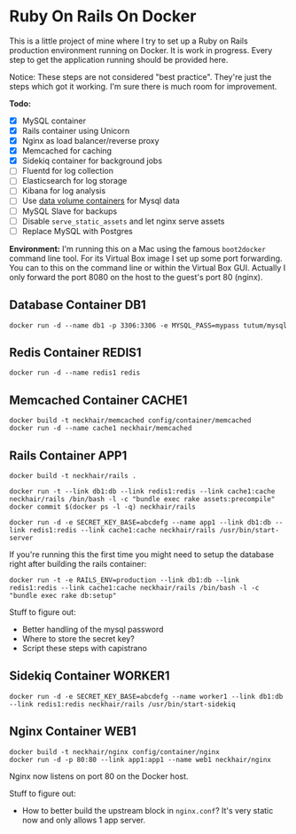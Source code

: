 # Ruby On Rails On Docker

This is a little project of mine where I try to set up a Ruby on Rails production environment running on Docker.
It is work in progress. Every step to get the application running should be provided here.

Notice: These steps are not considered "best practice". They're just the steps which got it working. I'm sure
there is much room for improvement.

**Todo:**

  * [x] MySQL container
  * [x] Rails container using Unicorn
  * [x] Nginx as load balancer/reverse proxy
  * [x] Memcached for caching
  * [x] Sidekiq container for background jobs
  * [ ] Fluentd for log collection
  * [ ] Elasticsearch for log storage
  * [ ] Kibana for log analysis
  * [ ] Use [data volume containers](https://docs.docker.com/userguide/dockervolumes/) for Mysql data
  * [ ] MySQL Slave for backups
  * [ ] Disable `serve_static_assets` and let nginx serve assets
  * [ ] Replace MySQL with Postgres

**Environment:**
I'm running this on a Mac using the famous `boot2docker` command line
tool. For its Virtual Box image I set up some port forwarding. You can
to this on the command line or within the Virtual Box GUI.
Actually I only forward the port 8080 on the host to the guest's port 80 (nginx).

## Database Container DB1

    docker run -d --name db1 -p 3306:3306 -e MYSQL_PASS=mypass tutum/mysql

## Redis Container REDIS1

    docker run -d --name redis1 redis

## Memcached Container CACHE1

    docker build -t neckhair/memcached config/container/memcached
    docker run -d --name cache1 neckhair/memcached

## Rails Container APP1

    docker build -t neckhair/rails .

    docker run -t --link db1:db --link redis1:redis --link cache1:cache neckhair/rails /bin/bash -l -c "bundle exec rake assets:precompile"
    docker commit $(docker ps -l -q) neckhair/rails

    docker run -d -e SECRET_KEY_BASE=abcdefg --name app1 --link db1:db --link redis1:redis --link cache1:cache neckhair/rails /usr/bin/start-server

If you're running this the first time you might need to setup the database right after building the rails container:

    docker run -t -e RAILS_ENV=production --link db1:db --link redis1:redis --link cache1:cache neckhair/rails /bin/bash -l -c "bundle exec rake db:setup"

Stuff to figure out:

  * Better handling of the mysql password
  * Where to store the secret key?
  * Script these steps with capistrano

## Sidekiq Container WORKER1

    docker run -d -e SECRET_KEY_BASE=abcdefg --name worker1 --link db1:db --link redis1:redis neckhair/rails /usr/bin/start-sidekiq

## Nginx Container WEB1

    docker build -t neckhair/nginx config/container/nginx
    docker run -d -p 80:80 --link app1:app1 --name web1 neckhair/nginx

Nginx now listens on port 80 on the Docker host.

Stuff to figure out:

  * How to better build the upstream block in `nginx.conf`? It's very static now and only allows 1 app server.
